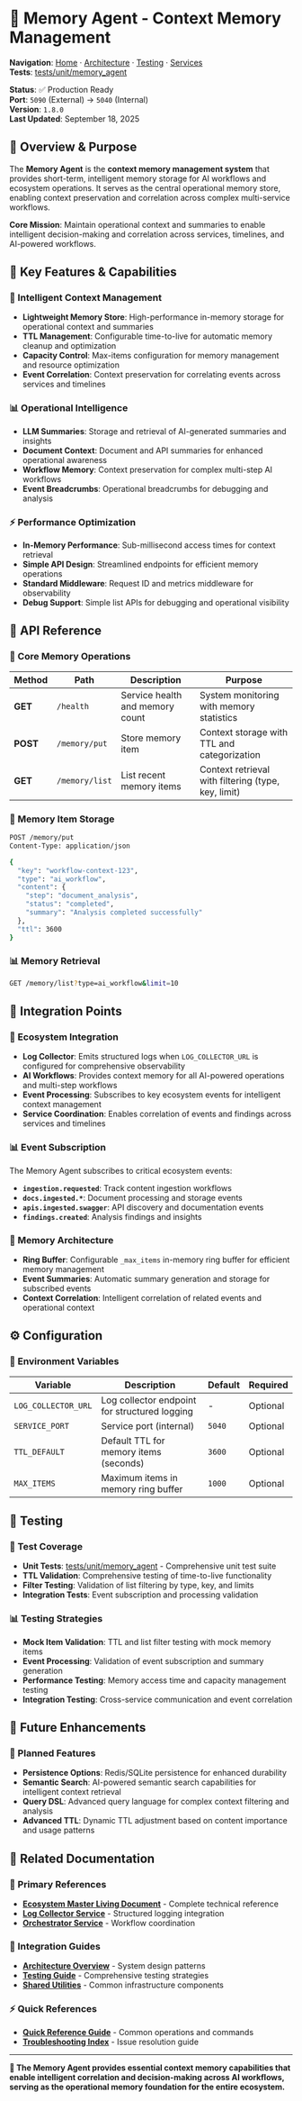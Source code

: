 # 🧠 Memory Agent - Context Memory Management

<!--
LLM Processing Metadata:
- document_type: "service_documentation"
- service_name: "memory-agent"
- port: 5090
- key_concepts: ["context_management", "ttl_memory", "operational_context", "ai_workflows"]
- architecture: "in_memory_context_store"
- processing_hints: "Lightweight context memory for AI workflows with TTL management and event processing"
- cross_references: ["../../ECOSYSTEM_MASTER_LIVING_DOCUMENT.md", "../orchestrator/README.md", "../../tests/unit/memory_agent/"]
- integration_points: ["orchestrator", "redis", "log_collector", "all_ai_workflows"]
-->

**Navigation**: [Home](../../README.md) · [Architecture](../../docs/architecture/) · [Testing](../../docs/guides/TESTING_GUIDE.md) · [Services](../README_SERVICES.md)  
**Tests**: [tests/unit/memory_agent](../../tests/unit/memory_agent)

**Status**: ✅ Production Ready  
**Port**: `5090` (External) → `5040` (Internal)  
**Version**: `1.8.0`  
**Last Updated**: September 18, 2025

## 🎯 **Overview & Purpose**

The **Memory Agent** is the **context memory management system** that provides short-term, intelligent memory storage for AI workflows and ecosystem operations. It serves as the central operational memory store, enabling context preservation and correlation across complex multi-service workflows.

**Core Mission**: Maintain operational context and summaries to enable intelligent decision-making and correlation across services, timelines, and AI-powered workflows.

## 🚀 **Key Features & Capabilities**

### **🧠 Intelligent Context Management**
- **Lightweight Memory Store**: High-performance in-memory storage for operational context and summaries
- **TTL Management**: Configurable time-to-live for automatic memory cleanup and optimization
- **Capacity Control**: Max-items configuration for memory management and resource optimization
- **Event Correlation**: Context preservation for correlating events across services and timelines

### **📊 Operational Intelligence**
- **LLM Summaries**: Storage and retrieval of AI-generated summaries and insights
- **Document Context**: Document and API summaries for enhanced operational awareness
- **Workflow Memory**: Context preservation for complex multi-step AI workflows
- **Event Breadcrumbs**: Operational breadcrumbs for debugging and analysis

### **⚡ Performance Optimization**
- **In-Memory Performance**: Sub-millisecond access times for context retrieval
- **Simple API Design**: Streamlined endpoints for efficient memory operations
- **Standard Middleware**: Request ID and metrics middleware for observability
- **Debug Support**: Simple list APIs for debugging and operational visibility

## 📡 **API Reference**

### **🔧 Core Memory Operations**

| Method | Path | Description | Purpose |
|--------|------|-------------|---------|
| **GET** | `/health` | Service health and memory count | System monitoring with memory statistics |
| **POST** | `/memory/put` | Store memory item | Context storage with TTL and categorization |
| **GET** | `/memory/list` | List recent memory items | Context retrieval with filtering (type, key, limit) |

### **🧠 Memory Item Storage**
```bash
POST /memory/put
Content-Type: application/json

{
  "key": "workflow-context-123",
  "type": "ai_workflow",
  "content": {
    "step": "document_analysis",
    "status": "completed",
    "summary": "Analysis completed successfully"
  },
  "ttl": 3600
}
```

### **📊 Memory Retrieval**
```bash
GET /memory/list?type=ai_workflow&limit=10
```

## 🔗 **Integration Points**

### **🎯 Ecosystem Integration**
- **Log Collector**: Emits structured logs when `LOG_COLLECTOR_URL` is configured for comprehensive observability
- **AI Workflows**: Provides context memory for all AI-powered operations and multi-step workflows
- **Event Processing**: Subscribes to key ecosystem events for intelligent context management
- **Service Coordination**: Enables correlation of events and findings across services and timelines

### **📊 Event Subscription**
The Memory Agent subscribes to critical ecosystem events:
- **`ingestion.requested`**: Track content ingestion workflows
- **`docs.ingested.*`**: Document processing and storage events
- **`apis.ingested.swagger`**: API discovery and documentation events
- **`findings.created`**: Analysis findings and insights

### **🧠 Memory Architecture**
- **Ring Buffer**: Configurable `_max_items` in-memory ring buffer for efficient memory management
- **Event Summaries**: Automatic summary generation and storage for subscribed events
- **Context Correlation**: Intelligent correlation of related events and operational context

## ⚙️ **Configuration**

### **🔧 Environment Variables**

| Variable | Description | Default | Required |
|----------|-------------|---------|----------|
| `LOG_COLLECTOR_URL` | Log collector endpoint for structured logging | - | Optional |
| `SERVICE_PORT` | Service port (internal) | `5040` | Optional |
| `TTL_DEFAULT` | Default TTL for memory items (seconds) | `3600` | Optional |
| `MAX_ITEMS` | Maximum items in memory ring buffer | `1000` | Optional |

## 🧪 **Testing**

### **🔧 Test Coverage**
- **Unit Tests**: [tests/unit/memory_agent](../../tests/unit/memory_agent) - Comprehensive unit test suite
- **TTL Validation**: Comprehensive testing of time-to-live functionality
- **Filter Testing**: Validation of list filtering by type, key, and limits
- **Integration Tests**: Event subscription and processing validation

### **📊 Testing Strategies**
- **Mock Item Validation**: TTL and list filter testing with mock memory items
- **Event Processing**: Validation of event subscription and summary generation
- **Performance Testing**: Memory access time and capacity management testing
- **Integration Testing**: Cross-service communication and event correlation

## 🚀 **Future Enhancements**

### **🔧 Planned Features**
- **Persistence Options**: Redis/SQLite persistence for enhanced durability
- **Semantic Search**: AI-powered semantic search capabilities for intelligent context retrieval
- **Query DSL**: Advanced query language for complex context filtering and analysis
- **Advanced TTL**: Dynamic TTL adjustment based on content importance and usage patterns

## 🔗 **Related Documentation**

### **📖 Primary References**
- **[Ecosystem Master Living Document](../../ECOSYSTEM_MASTER_LIVING_DOCUMENT.md#memory-agent-service-port-5090---context-memory-management)** - Complete technical reference
- **[Log Collector Service](../log-collector/README.md)** - Structured logging integration
- **[Orchestrator Service](../orchestrator/README.md)** - Workflow coordination

### **🎯 Integration Guides**
- **[Architecture Overview](../../docs/architecture/ECOSYSTEM_ARCHITECTURE.md)** - System design patterns
- **[Testing Guide](../../docs/guides/TESTING_GUIDE.md)** - Comprehensive testing strategies
- **[Shared Utilities](../shared/README.md)** - Common infrastructure components

### **⚡ Quick References**
- **[Quick Reference Guide](../../docs/guides/QUICK_REFERENCE_GUIDES.md)** - Common operations and commands
- **[Troubleshooting Index](../../docs/guides/TROUBLESHOOTING_INDEX.md)** - Issue resolution guide

---

**🎯 The Memory Agent provides essential context memory capabilities that enable intelligent correlation and decision-making across AI workflows, serving as the operational memory foundation for the entire ecosystem.**
